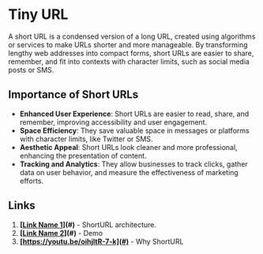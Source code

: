 # Tiny URL

A short URL is a condensed version of a long URL, created using algorithms or services to make URLs shorter and more manageable. By transforming lengthy web addresses into compact forms, short URLs are easier to share, remember, and fit into contexts with character limits, such as social media posts or SMS.

## Importance of Short URLs

- **Enhanced User Experience**: Short URLs are easier to read, share, and remember, improving accessibility and user engagement.
- **Space Efficiency**: They save valuable space in messages or platforms with character limits, like Twitter or SMS.
- **Aesthetic Appeal**: Short URLs look cleaner and more professional, enhancing the presentation of content.
- **Tracking and Analytics**: They allow businesses to track clicks, gather data on user behavior, and measure the effectiveness of marketing efforts.

## Links

1. **[[Link Name 1](https://youtu.be/ONqwItJ3cqw)](#)** - ShortURL architecture.
2. **[[Link Name 2](https://youtu.be/M7NySllpJ64)](#)** - Demo
3. **[https://youtu.be/oihjltR-7-k](#)** - Why ShortURL
